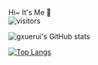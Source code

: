 Hi~ It's Me 👏  <br/>
![visitors](https://visitor-badge.glitch.me/badge?page_id=guxuerui.guxuerui&left_color=green&right_color=red)

<!--theme: dark, radical, merko, gruvbox, tokyonight, onedark, cobalt, synthwave, highcontrast, dracula -->
![gxuerui's GitHub stats](https://github-readme-stats.vercel.app/api?username=guxuerui&show_icons=true&theme=tokyonight)

[![Top Langs](https://github-readme-stats.vercel.app/api/top-langs/?username=guxuerui)](https://github.com/anuraghazra/github-readme-stats)

<!-- repo卡片 -->
<!-- [![Readme Card](https://github-readme-stats.vercel.app/api/pin/?username=guxuerui&repo=vue3-minesweeper&theme=dark)](https://github.com/anuraghazra/github-readme-stats) -->
<!--
<a href="https://github.com/guxuerui/vue3-minesweeper">
  <img align="center" src="https://github-readme-stats.vercel.app/api/pin/?username=guxuerui&repo=vue3-minesweeper" />
</a>
<a href="https://github.com/guxuerui/my-vue-app">
  <img align="center" src="https://github-readme-stats.vercel.app/api/pin/?username=guxuerui&repo=my-vue-app" />
</a> -->

<!-- https://shields.io/category/coverage 制作小牌子 -->